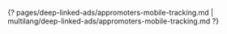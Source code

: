 {? pages/deep-linked-ads/appromoters-mobile-tracking.md | multilang/deep-linked-ads/appromoters-mobile-tracking.md ?}
